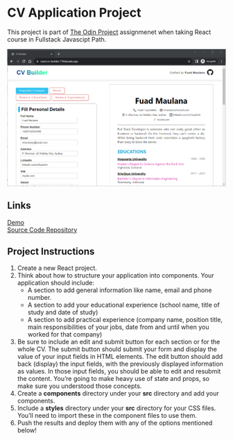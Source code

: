 # CV Application Project

This project is part of [The Odin Project](https://www.theodinproject.com/) assignmenet when taking React course in Fullstack Javascipt Path.

![UI Preview](preview.png)

## Links

[Demo](https://react-cv-builder-716da.web.app)<br>
[Source Code Repository](https://github.com/fuadmln/react-cvbuilder)

## Project Instructions

1. Create a new React project.
2. Think about how to structure your application into components. Your application should include:
   - A section to add general information like name, email and phone number.
   - A section to add your educational experience (school name, title of study and date of study)
   - A section to add practical experience (company name, position title, main responsibilities of your jobs, date from and until when you worked for that company)
3. Be sure to include an edit and submit button for each section or for the whole CV. The submit button should submit your form and display the value of your input fields in HTML elements. The edit button should add back (display) the input fields, with the previously displayed information as values. In those input fields, you should be able to edit and resubmit the content. You’re going to make heavy use of state and props, so make sure you understood those concepts.
4. Create a **components** directory under your **src** directory and add your components.
5. Include a **styles** directory under your **src** directory for your CSS files. You’ll need to import these in the component files to use them.
6. Push the results and deploy them with any of the options mentioned below!
